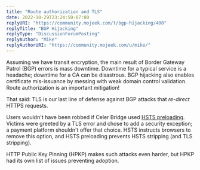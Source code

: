 ```yaml
---
title: "Route authorization and TLS"
date: 2022-10-29T23:24:50-07:00
replyURI: "https://community.mojeek.com/t/bgp-hijacking/400"
replyTitle: "BGP Hijacking"
replyType: "DiscussionForumPosting"
replyAuthor: "Mike"
replyAuthorURI: "https://community.mojeek.com/u/mike/"
---
```


Assuming we have transit encryption, the main result of Border Gateway Patrol (<abbr>BGP</abbr>) errors is mass downtime. Downtime for a typical service is a headache; downtime for a CA can be disastrous. <abbr>BGP</abbr> hijacking also enables certificate mis-issuance by messing with weak domain control validation. Route authorization is an important mitigation!

That said: <abbr>TLS</abbr> is our last line of defense against <abbr>BGP</abbr> attacks that *re-direct* HTTPS requests.

Users wouldn't have been robbed if Celer Bridge used [<abbr>HSTS</abbr> preloading](https://hstspreload.org). Victims were greeted by a <abbr>TLS</abbr> error and chose to add a security exception; a payment platform shouldn't offer that choice. <abbr>HSTS</abbr> instructs browsers to remove this option, and <abbr>HSTS</abbr> preloading prevents <abbr>HSTS</abbr> stripping (and <abbr>TLS</abbr> stripping).

HTTP Public Key Pinning (<abbr>HPKP</abbr>) makes such attacks even harder, but <abbr>HPKP</abbr> had its own list of issues preventing adoption.
